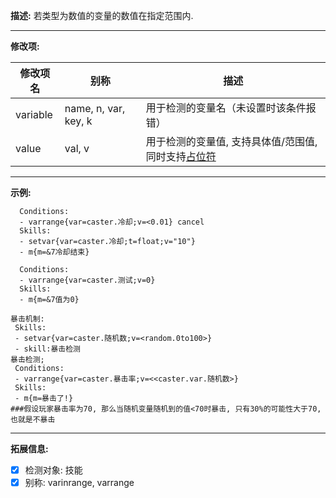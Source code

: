 **描述:** 若类型为数值的变量的数值在指定范围内.

---

**修改项:**

| 修改项名  | 别称           | 描述                      |
| --------- | -------------- | ------------------------- |
| variable | name, n, var, key, k | 用于检测的变量名（未设置时该条件报错） |
| value | val, v | 用于检测的变量值, 支持具体值/范围值, 同时支持[占位符](/技能/占位符) |

---

**示例:**

```
  Conditions:
  - varrange{var=caster.冷却;v=<0.01} cancel
  Skills:
  - setvar{var=caster.冷却;t=float;v="10"}
  - m{m=&7冷却结束}
```

```
  Conditions:
  - varrange{var=caster.测试;v=0}
  Skills:
  - m{m=&7值为0}
```
```
暴击机制:
 Skills:
 - setvar{var=caster.随机数;v=<random.0to100>}
 - skill:暴击检测
暴击检测;
 Conditions:
 - varrange{var=caster.暴击率;v=<<caster.var.随机数>}
 Skills:
 - m{m=暴击了!}
###假设玩家暴击率为70, 那么当随机变量随机到的值<70时暴击, 只有30%的可能性大于70, 也就是不暴击
```

---

**拓展信息:**

- [x] 检测对象: 技能
- [x] 别称: varinrange, varrange